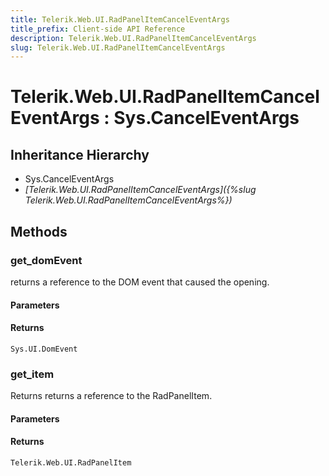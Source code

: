 ```yaml
---
title: Telerik.Web.UI.RadPanelItemCancelEventArgs
title_prefix: Client-side API Reference
description: Telerik.Web.UI.RadPanelItemCancelEventArgs
slug: Telerik.Web.UI.RadPanelItemCancelEventArgs
---
```


# Telerik.Web.UI.RadPanelItemCancelEventArgs : Sys.CancelEventArgs

## Inheritance Hierarchy

* Sys.CancelEventArgs
* *[Telerik.Web.UI.RadPanelItemCancelEventArgs]({%slug Telerik.Web.UI.RadPanelItemCancelEventArgs%})*


## Methods

### get_domEvent

returns a reference to the DOM event that caused the opening.

#### Parameters

#### Returns

`Sys.UI.DomEvent`
### get_item

Returns returns a reference to the RadPanelItem.

#### Parameters

#### Returns

`Telerik.Web.UI.RadPanelItem`



